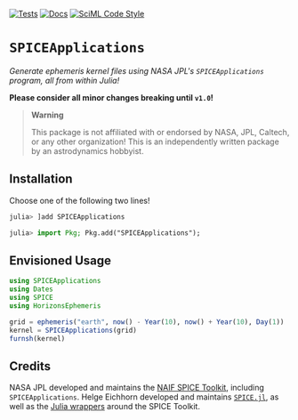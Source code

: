 [![Tests](https://github.com/cadojo/SPICEApplications.jl/workflows/UnitTests/badge.svg)](https://github.com/cadojo/SPICEApplications.jl/actions?query=workflow%3AUnitTests)
[![Docs](https://github.com/cadojo/SPICEApplications.jl/workflows/Documentation/badge.svg)](https://cadojo.github.io/SPICEApplications.jl)
[![SciML Code Style](https://img.shields.io/static/v1?label=Style&message=SciML&color=9668e2&labelColor=3E474F)](https://github.com/SciML/SciMLStyle)

# `SPICEApplications`

_Generate ephemeris kernel files using NASA JPL's `SPICEApplications` program,
all from within Julia!_

**Please consider all minor changes breaking until `v1.0`!**

> **Warning**
>
> This package is not affiliated with or endorsed by NASA, JPL, Caltech, or any
> other organization! This is an independently written package by an
> astrodynamics hobbyist.

## Installation

Choose one of the following two lines!

```julia
julia> ]add SPICEApplications

julia> import Pkg; Pkg.add("SPICEApplications");
```

## Envisioned Usage

```julia
using SPICEApplications
using Dates
using SPICE
using HorizonsEphemeris

grid = ephemeris("earth", now() - Year(10), now() + Year(10), Day(1))
kernel = SPICEApplications(grid)
furnsh(kernel)
```

## Credits

NASA JPL developed and maintains the
[NAIF SPICE Toolkit](https://naif.jpl.nasa.gov/naif/toolkit.html), including
`SPICEApplications`. Helge Eichhorn developed and maintains
[`SPICE.jl`](https://github.com/JuliaAstro/SPICE.jl), as well as the
[Julia wrappers](https://juliahub.com/ui/Packages/CSPICE_jll/XJqVo/67.0.0+0)
around the SPICE Toolkit.
